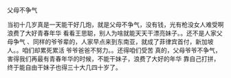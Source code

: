 父母不争气


当初十几岁真是一天能干好几炮，就是父母不争气，没有钱，光有枪没女人难受啊
浪费了大好青春年华
看看王思聪，别人为啥就能天天干漂亮妹子。。还不是人家父母争气
、同样的爷爷辈的，人家早点来到东南亚，就成了菲律宾首付，新加坡人。。咱们却累死累活
爷爷爸爸不努力。。还得咱们受苦
真的，父母爷爷不争气，害得我们再最有青春年华的时候，不能干妹子，浪费了大好的年华
靠自己打拼，终于能自由干妹子也得三十大几四十岁了。
